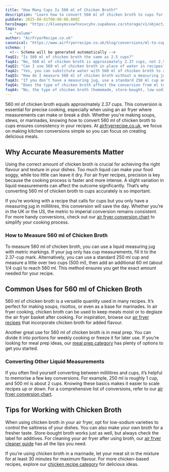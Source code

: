```yaml
---
title: "How Many Cups Is 560 ml of Chicken Broth?"
description: "Learn how to convert 560 ml of chicken broth to cups for perfect recipes every time. Get precise measurements for cooking and baking in minutes."
pubDate: 2025-08-01T00:00:00.000Z
heroImage: "https://klueoymssxwfnxsvcyhv.supabase.co/storage/v1/object/public/Shmucket/how-many-cups-is-560-ml-of-chicken-broth.webp"
tags:
  - "volume"
author: "AirFryerRecipe.co.uk"
canonical: "https://www.airfryerrecipe.co.uk/blog/conversions/ml-to-cups/how-many-cups-is-560-ml-of-chicken-broth"
schema: |
  <!-- Schema will be generated automatically -->
faqQ1: "Is 560 ml of chicken broth the same as 2.5 cups?"
faqA1: "No, 560 ml of chicken broth is approximately 2.37 cups, not 2.5 cups. The exact conversion is important for recipes where precision matters, especially in air fryer cooking where liquid quantities can affect texture and cooking time."
faqQ2: "Can I use 560 ml of chicken broth in place of water in recipes?"
faqA2: "Yes, you can substitute water with 560 ml of chicken broth to add more flavour to your dishes. This works well in soups, stews, and even when cooking grains like rice or quinoa. Just adjust the seasoning accordingly, as broth adds saltiness."
faqQ3: "How do I measure 560 ml of chicken broth without a measuring jug?"
faqA3: "If you don’t have a measuring jug, use a standard 250 ml cup and measure a little over two cups (500 ml), then add an additional 60 ml (about 1/4 cup) to reach 560 ml. A tablespoon holds about 15 ml, so four tablespoons will give you the extra 60 ml needed."
faqQ4: "Does the type of chicken broth affect the conversion from ml to cups?"
faqA4: "No, the type of chicken broth (homemade, store-bought, low-sodium, etc.) doesn’t affect the volume conversion. 560 ml of any chicken broth will always equal approximately 2.37 cups. However, the flavour and salt content may vary, so adjust your recipe accordingly."
---
```

<p>560 ml of chicken broth equals approximately 2.37 cups. This conversion is essential for precise cooking, especially when using an air fryer where measurements can make or break a dish. Whether you're making soups, stews, or marinades, knowing how to convert 560 ml of chicken broth to cups ensures consistency in your recipes. At <a href=https://www.airfryerrecipe.co.uk>airfryerrecipe.co.uk</a>, we focus on making kitchen conversions simple so you can focus on creating delicious meals.</p>

<h2>Why Accurate Measurements Matter</h2>
<p>Using the correct amount of chicken broth is crucial for achieving the right flavour and texture in your dishes. Too much liquid can make your food soggy, while too little can leave it dry. For air fryer recipes, precision is key because the cooking process is faster and more intense. A slight variation in liquid measurements can affect the outcome significantly. That’s why converting 560 ml of chicken broth to cups accurately is so important.</p>
<p>If you’re working with a recipe that calls for cups but you only have a measuring jug in millilitres, this conversion will save the day. Whether you’re in the UK or the US, the metric to imperial conversion remains consistent. For more handy conversions, check out our <a href=https://www.airfryerrecipe.co.uk/air-fryer-conversion-chart>air fryer conversion chart</a> to simplify your cooking process.</p>

<h3>How to Measure 560 ml of Chicken Broth</h3>
<p>To measure 560 ml of chicken broth, you can use a liquid measuring jug with metric markings. If your jug only has cup measurements, fill it to the 2.37-cup mark. Alternatively, you can use a standard 250 ml cup and measure a little over two cups (500 ml), then add an additional 60 ml (about 1/4 cup) to reach 560 ml. This method ensures you get the exact amount needed for your recipe.</p>

<h2>Common Uses for 560 ml of Chicken Broth</h2>
<p>560 ml of chicken broth is a versatile quantity used in many recipes. It’s perfect for making soups, risottos, or even as a base for marinades. In air fryer cooking, chicken broth can be used to keep meats moist or to deglaze the air fryer basket after cooking. For inspiration, browse our <a href=https://www.airfryerrecipe.co.uk/recipes>air fryer recipes</a> that incorporate chicken broth for added flavour.</p>
<p>Another great use for 560 ml of chicken broth is in meal prep. You can divide it into portions for weekly cooking or freeze it for later use. If you’re looking for meal prep ideas, our <a href=https://www.airfryerrecipe.co.uk/recipe-category/meal-prep>meal prep category</a> has plenty of options to get you started.</p>

<h3>Converting Other Liquid Measurements</h3>
<p>If you often find yourself converting between millilitres and cups, it’s helpful to memorise a few key conversions. For example, 250 ml is roughly 1 cup, and 500 ml is about 2 cups. Knowing these basics makes it easier to scale recipes up or down. For a comprehensive list of conversions, refer to our <a href=https://www.airfryerrecipe.co.uk/air-fryer-conversion-chart>air fryer conversion chart</a>.</p>

<h2>Tips for Working with Chicken Broth</h2>
<p>When using chicken broth in your air fryer, opt for low-sodium varieties to control the saltiness of your dishes. You can also make your own broth for a fresher taste. Store-bought broth works just as well, but always check the label for additives. For cleaning your air fryer after using broth, our <a href=https://www.airfryerrecipe.co.uk/air-fryer-cleaner>air fryer cleaner guide</a> has all the tips you need.</p>
<p>If you’re using chicken broth in a marinade, let your meat sit in the mixture for at least 30 minutes for maximum flavour. For more chicken-based recipes, explore our <a href=https://www.airfryerrecipe.co.uk/recipe-category/chicken>chicken recipe category</a> for delicious ideas.</p>
